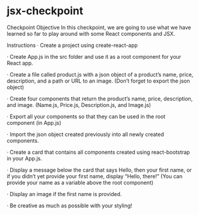 # jsx-checkpoint

Checkpoint Objective
In this checkpoint, we are going to use what we have learned so far to play around with some React components and JSX.

Instructions
 ·        Create a project using create-react-app

·        Create App.js in the src folder and use it as a root component for your React app.

·        Create a file called product.js with a json object of a product’s name, price, description, and a path or URL to an image. (Don’t forget to export the json object)

·        Create four components that return the product’s name, price, description, and image. (Name.js, Price.js, Description.js, and Image.js)

·        Export all your components so that they can be used in the root component (in App.js)

·        Import the json object created previously into all newly created components.

·        Create a card that contains all components created using react-bootstrap in your App.js.

·        Display a message below the card that says Hello, then your first name, or if you didn’t yet provide your first name, display “Hello, there!” (You can provide your name as a variable above the root component)

·        Display an image if the first name is provided.

·        Be creative as much as possible with your styling!
